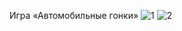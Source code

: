 Игра «Автомобильные гонки»
![1](https://user-images.githubusercontent.com/91146383/139445325-16bff579-6c21-451d-8fee-863619d36d86.png)
![2](https://user-images.githubusercontent.com/91146383/139445385-26da2fb7-a6f9-4f0e-8e75-b11a4664d6b9.png)
